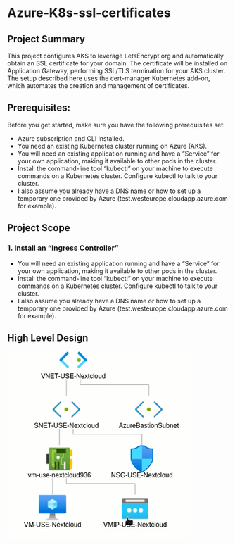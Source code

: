 # Azure-K8s-ssl-certificates

## Project Summary 
This project configures AKS to leverage LetsEncrypt.org and automatically obtain an SSL certificate for your domain. The certificate will be installed on Application Gateway, performing SSL/TLS termination for your AKS cluster. The setup described here uses the cert-manager Kubernetes add-on, which automates the creation and management of certificates.

## Prerequisites:
Before you get started, make sure you have the following prerequisites set:

- Azure subscription and CLI installed.
- You need an existing Kubernetes cluster running on Azure (AKS).
- You will need an existing application running and have a “Service” for your own application, making it available to other pods in the cluster.
- Install the command-line tool “kubectl” on your machine to execute commands on a Kubernetes cluster. Configure kubectl to talk to your cluster.
- I also assume you already have a DNS name or how to set up a temporary one provided by Azure (test.westeurope.cloudapp.azure.com for example).

## Project Scope
### 1. Install an “Ingress Controller”
- You will need an existing application running and have a “Service” for your own application, making it available to other pods in the cluster.
- Install the command-line tool “kubectl” on your machine to execute commands on a Kubernetes cluster. Configure kubectl to talk to your cluster.
- I also assume you already have a DNS name or how to set up a temporary one provided by Azure (test.westeurope.cloudapp.azure.com for example).

## High Level Design

![ssl design](<azure vm and web server.PNG>)
